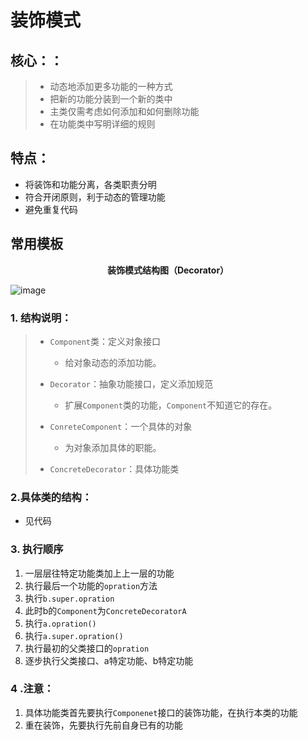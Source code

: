 # 装饰模式

## **核心：**：

> * 动态地添加更多功能的一种方式
> * 把新的功能分装到一个新的类中
> * 主类仅需考虑如何添加和如何删除功能
> * 在功能类中写明详细的规则



## 特点：

* 将装饰和功能分离，各类职责分明
* 符合开闭原则，利于动态的管理功能
* 避免重复代码



## 常用模板


**<center>装饰模式结构图（Decorator）</center>**


![image](https://user-images.githubusercontent.com/80476712/160964043-5c2a33cc-b15f-420c-a4eb-573aaf8619e4.png)


### 1. 结构说明：

> * `Component`类：定义对象接口
>   * 给对象动态的添加功能。
>
> * `Decorator`：抽象功能接口，定义添加规范
>   * 扩展`Component`类的功能，`Component`不知道它的存在。
> * `ConreteComponent`：一个具体的对象
>   * 为对象添加具体的职能。
> * `ConcreteDecorator`：具体功能类



### 2.具体类的结构：

* 见代码

### 3. 执行顺序

1. 一层层往特定功能类加上上一层的功能
2. 执行最后一个功能的`opration`方法
3. 执行`b.super.opration`
4. 此时b的`Component`为`ConcreteDecoratorA`
5. 执行`a.opration()`
6. 执行`a.super.opration()`
7. 执行最初的父类接口的`opration`
8. 逐步执行父类接口、a特定功能、b特定功能



### 4 .注意：

1. 具体功能类首先要执行`Componenet`接口的装饰功能，在执行本类的功能
2. 重在装饰，先要执行先前自身已有的功能
